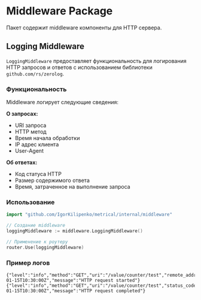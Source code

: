 # Middleware Package

Пакет содержит middleware компоненты для HTTP сервера.

## Logging Middleware

`LoggingMiddleware` предоставляет функциональность для логирования HTTP запросов и ответов с использованием библиотеки `github.com/rs/zerolog`.

### Функциональность

Middleware логирует следующие сведения:

**О запросах:**
- URI запроса
- HTTP метод
- Время начала обработки
- IP адрес клиента
- User-Agent

**Об ответах:**
- Код статуса HTTP
- Размер содержимого ответа
- Время, затраченное на выполнение запроса

### Использование

```go
import "github.com/IgorKilipenko/metrical/internal/middleware"

// Создание middleware
loggingMiddleware := middleware.LoggingMiddleware()

// Применение к роутеру
router.Use(loggingMiddleware)
```

### Пример логов

```
{"level":"info","method":"GET","uri":"/value/counter/test","remote_addr":"127.0.0.1:12345","user_agent":"curl/7.68.0","time":"2024-01-15T10:30:00Z","message":"HTTP request started"}
{"level":"info","method":"GET","uri":"/value/counter/test","status_code":200,"response_size":15,"duration":0.001234,"time":"2024-01-15T10:30:00Z","message":"HTTP request completed"}
```
